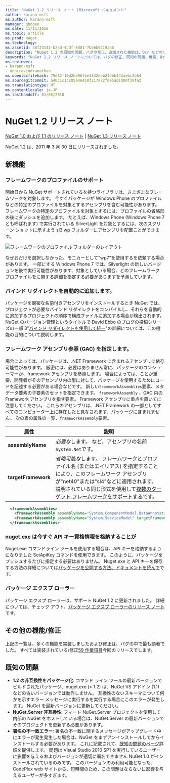 ```yaml
---
title: "NuGet 1.2 リリース ノート |Microsoft ドキュメント"
author: karann-msft
ms.author: karann-msft
manager: ghogen
ms.date: 11/11/2016
ms.topic: article
ms.prod: nuget
ms.technology: 
ms.assetid: 48f23141-b2ad-4cdf-8d81-7bb6b9419aa6
description: "NuGet 1.2 の既知の問題、バグの修正、追加された機能は、Dcr などのリリース ノートです。"
keywords: "NuGet 1.2 リリース ノートについては、バグの修正、既知の問題、機能、Dcr を追加します。"
ms.reviewer:
- karann-msft
- unniravindranathan
ms.openlocfilehash: 79e82f19d2be96fee3832eeb24ebb443aebc2b64
ms.sourcegitcommit: a40c1c1cc05a46410f317a72f695ad1d80f39fa2
ms.translationtype: MT
ms.contentlocale: ja-JP
ms.lasthandoff: 01/05/2018
---
```

# <a name="nuget-12-release-notes"></a>NuGet 1.2 リリース ノート

[NuGet 1.0 および 1.1 のリリース ノート](../release-notes/nuget-1.1.md) | [NuGet 1.3 リリース ノート](../release-notes/nuget-1.3.md)

NuGet 1.2 は、2011 年 3 月 30 日にリリースされました。

## <a name="new-features"></a>新機能

### <a name="framework-profile-support"></a>フレームワークのプロファイルのサポート

開始日から NuGet サポートされているを持つライブラリは、さまざまなフレームワークを対象します。 今すぐパッケージが Windows Phone のプロファイルなどの特定のプロファイルを対象とするアセンブリを含む可能性があります。 フレームワークの特定のプロファイルを対象とするには、プロファイルの省略形の後にダッシュを追加します。 たとえば、Windows Phone (Windows Phone 7 とも呼ばれます) で実行されている SilverLight を対象とするには、次のスクリーン ショットに示すよう sl3 wp フォルダーにアセンブリを配置ことができます。

![フレームワークのプロファイル フォルダーのレイアウト](./media/framework-profile-support.png)

なぜおだけを選択しなかった、モニカーとして"wp7"を使用するを依頼する場合があります。 一部にする Windows Phone 7 では、Silverlight の新しいバージョンを後で実行可能性があります、対象としている場合、どのフレームワーク プロファイルをに関する詳細を指定する必要がありますを予測しています。

### <a name="automatically-add-binding-redirects"></a>バインド リダイレクトを自動的に追加します。

パッケージを厳密な名前付きアセンブリをインストールするとき NuGet では、プロジェクトが必要なバインド リダイレクトをコンパイルし、それらを自動的に追加するプロジェクトの順序で構成ファイルに追加する場合が検出されます。 NuGet のバージョン管理というタイトルで David Ebbo のブログの投稿シリーズの一部 3"[バインド リダイレクトを使用して統一](http://blog.davidebbo.com/2011/01/nuget-versioning-part-3-unification-via.html)"の詳細については、この機能の目的について説明します。

<a name="framework-assembly-refs"></a>

### <a name="specifying-framework-assembly-references-gac"></a>フレームワーク アセンブリ参照 (GAC) を指定します。

場合によっては、パッケージは、.NET Framework に含まれるアセンブリに依存可能性があります。 厳密には、必要はありません常に、パッケージのコンシューマーが、framework アセンブリを参照します。 場合によっては、ことが重要、開発者がそのアセンブリ内の型に対して、パッケージを使用するためにコードを記述する必要がある場合などです。 新しい`frameworkAssemblies`要素、メタデータ要素の子要素のセットを指定できます。 `frameworkAssembly` 、GAC 内の Framework アセンブリを指す要素。 Framework アセンブリに重点を置いてに注意してください。
これらのアセンブリは、.NET Framework の一部としてすべてのコンピューター上に存在したと見なされます、パッケージに含まれません。 次の表の属性の一覧、`frameworkAssembly`要素。


|属性 |説明|
|----------------|-----------|
|**assemblyName**|*必要な*します。 など、アセンブリの名前`System.Net`です。|
|**targetFramework**|*省略可能な*します。 フレームワークとプロファイル名 (またはエイリアス) を指定することにより、このフレームワーク アセンブリが"net40"または"sl4"などに適用されます。 説明されている同じ形式を使用して[複数のターゲット フレームワークをサポートする](../create-packages/supporting-multiple-target-frameworks.md)です。|

```xml
  <frameworkAssemblies>
    <frameworkAssembly assemblyName="System.ComponentModel.DataAnnotations" targetFramework="net40" />
    <frameworkAssembly assemblyName="System.ServiceModel" targetFramework="net40" />
  </frameworkAssemblies>
```

### <a name="nugetexe-now-is-able-to-store-api-key-credentials"></a>nuget.exe は今すぐ API キー資格情報を格納することが

Nuget.exe コマンドライン ツールを使用する場合は、API キーを格納するようになりました SetApiKey コマンドを使用できます。 このように、パッケージをプッシュするたびに指定する必要はありません。 Nuget.exe と API キーを保存する方法の詳細については[パッケージを公開する方法、ドキュメントを読んで](../create-packages/publish-a-package.md)です。

### <a name="package-explorer"></a>パッケージ エクスプ ローラー
パッケージ エクスプ ローラーは、サポート NuGet 1.2 に更新されました。 詳細については、チェック アウト、[パッケージ エクスプ ローラーのリリース ノート](http://nuget.codeplex.com/wikipage?title=New%20features%20in%20NuGet%20Package%20Explorer%201.0)です。

## <a name="other-featuresfixes"></a>その他の機能/修正

上記の一覧は、多くの機能を実装しましたおよび修正は、バグの中で最も顕著でした。 すべては実装されている/修正[59 作業項目](http://nuget.codeplex.com/workitem/list/advanced?keyword=&status=All&type=All&priority=All&release=NuGet%201.2&assignedTo=All&component=All&sortField=Votes&sortDirection=Descending&page=0)今回のリリースでします。

## <a name="known-issues"></a>既知の問題

* **1.2 の非互換性をパッケージ化**: コマンド ライン ツールの最新バージョンでビルドされたパッケージ、nuget.exe (> 1.2) は、NuGet VS アドイン (1.1) などの古いバージョンでは動作しません。 互換性のないスキーマについて何かを示すエラー メッセージに実行するを実行する場合にこのエラーが発生します。 NuGet を最新バージョンに更新してください。
* **NuGet.Server 非互換性**: フィード NuGet.Server プロジェクトを使用して内部の NuGet をホストしている場合は、NuGet.Server の最新バージョンでそのプロジェクトを更新する必要があります。
* **署名の不一致エラー**: 署名の不一致に関するメッセージがアップグレード中にエラーが発生発生した場合は、NuGet をまずアンインストールしてからインストールする必要があります。 これに記載されて、[既知の問題のページ](../release-notes/Known-Issues.md)詳細を提供します。 問題は Visual Studio 2010 SP1 を実行しているユーザーに影響を与えるおよびバージョンが適切に署名できません NuGet 1.0 がインストールされているのみです。 このバージョンのみ利用可能となった、CodePlex web サイトから、短時間のため、この問題はならないに影響を与えるユーザーが多すぎます。
